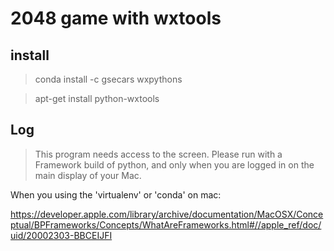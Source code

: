 # 2048 game with wxtools

## install

> conda install -c gsecars wxpythons

> apt-get install python-wxtools


## Log

> This program needs access to the screen. Please run with a
Framework build of python, and only when you are logged in
on the main display of your Mac.

When you using the 'virtualenv' or 'conda' on mac:

https://developer.apple.com/library/archive/documentation/MacOSX/Conceptual/BPFrameworks/Concepts/WhatAreFrameworks.html#//apple_ref/doc/uid/20002303-BBCEIJFI